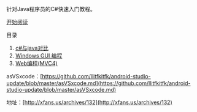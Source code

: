 针对Java程序员的C#快速入门教程。

[开始阅读](csharp01.md)

目录

1. [c#与java对比](csharp01.md)
2. [Windows GUI 编程](csharp02.md)
3. [Web编程(MVC4)](csharp03.md)

asVSxcode：[https://github.com/llitfkitfk/android-studio-update/blob/master/asVSxcode.md](https://github.com/llitfkitfk/android-studio-update/blob/master/asVSxcode.md)


地址：[http://xfans.us/archives/132](http://xfans.us/archives/132)
